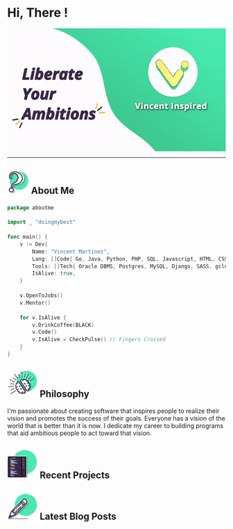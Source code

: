 # Hi, There !

<img src="res/banner.gif" align="center">

---

## <img src="res/question-icon.svg" width="50"> About Me

```go
package aboutme

import _ "doingmybest"

func main() {
    v := Dev{
        Name: "Vincent Martinez",
        Lang: []Code{ Go, Java, Python, PHP, SQL, Javascript, HTML, CSS },
        Tools: []Tech{ Oracle DBMS, Postgres, MySQL, Django, SASS, gcloud },
        IsAlive: true,
    }

    v.OpenToJobs()
    v.Mentor()

    for v.IsAlive {
        v.DrinkCoffee(BLACK)
        v.Code()
        v.IsAlive = CheckPulse() // Fingers Crossed
    }
}
```

## <img src="res/brain-icon.svg" width="70"> Philosophy

I'm passionate about creating software that inspires people to realize their vision and promotes the success of their goals. Everyone has a vision of the world that is better than it is now. I dedicate my career to building programs that aid ambitious people to act toward that vision.

## <img src="res/ide-icon.svg" width="70"> Recent Projects

## <img src="res/pencil-icon.svg" width="70"> Latest Blog Posts

